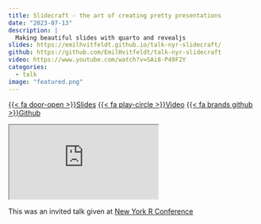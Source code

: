 ```yaml
---
title: Slidecraft - the art of creating pretty presentations
date: "2023-07-13"
description: |
  Making beautiful slides with quarto and revealjs
slides: https://emilhvitfeldt.github.io/talk-nyr-slidecraft/
github: https://github.com/EmilHvitfeldt/talk-nyr-slidecraft
video: https://www.youtube.com/watch?v=SAi8-P49F2Y
categories:
  - talk
image: "featured.png"
---
```


<a href="https://emilhvitfeldt.github.io/talk-nyr-slidecraft/" class="listing-slides btn-links">{{< fa door-open >}}Slides<a>
<a href="https://www.youtube.com/watch?v=SAi8-P49F2Y" class="listing-video btn-links">{{< fa play-circle >}}Video<a>
<a href="https://github.com/EmilHvitfeldt/talk-nyr-slidecraft" class="listing-github btn-links">{{< fa brands github >}}Github<a>
      
<iframe class="slide-deck" src="https://emilhvitfeldt.github.io/talk-nyr-slidecraft/"></iframe>
        

This was an invited talk given at [New York R Conference](https://rstats.ai/nyr.html)
